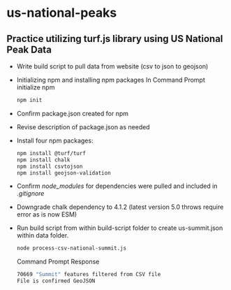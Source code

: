 # us-national-peaks
## Practice utilizing turf.js library using US National Peak Data

- Write build script to pull data from website (csv to json to geojson)

- Initializing npm and installing npm packages
In Command Prompt initialize npm   
    ```bash 
    npm init
    ```  
- Confirm package.json created for npm 

- Revise description of package.json as needed

- Install four npm packages:
    ```bash
    npm install @turf/turf
    npm install chalk
    npm install csvtojson
    npm install geojson-validation
    ```
- Confirm *node_modules* for dependencies were pulled and included in *.gitignore*

- Downgrade chalk dependency to 4.1.2 (latest version 5.0 throws require error as is now ESM)

- Run build script from within build-script folder to create us-summit.json within data folder.   
    ```bash
    node process-csv-national-summit.js
    ```
    Command Prompt Response

    ```bash
    70669 "Summit" features filtered from CSV file  
    File is confirmed GeoJSON
    ```

